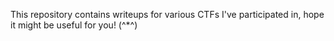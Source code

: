 This repository contains writeups for various CTFs I've participated in, hope it might be useful for you! (^*^)
